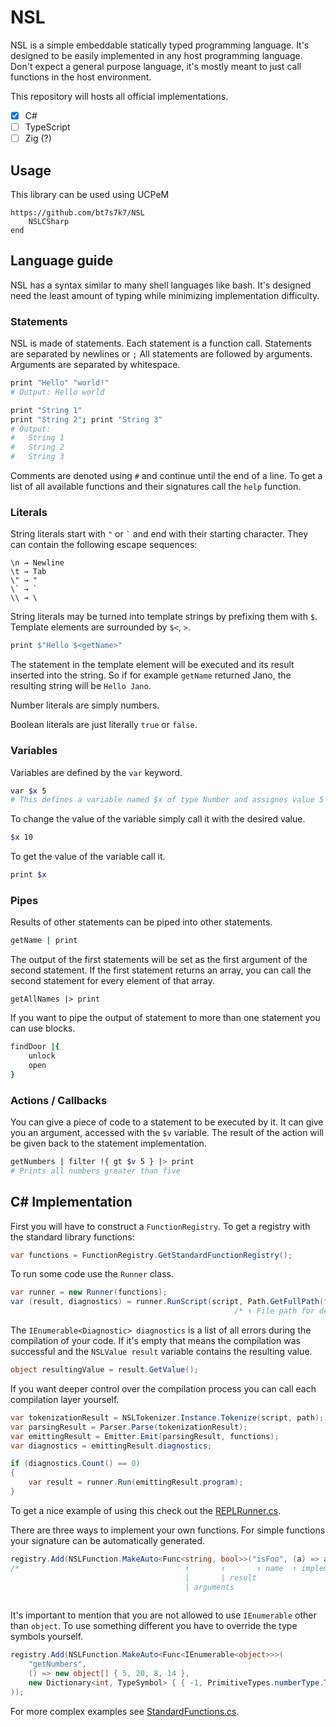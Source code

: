 # NSL
NSL is a simple embeddable statically typed programming language. It's designed to be easily implemented in any host programming language. Don't expect a general purpose language, it's mostly meant to just call functions in the host environment.

This repository will hosts all official implementations.
  - [x] C#
  - [ ] TypeScript
  - [ ] Zig (?)

## Usage

This library can be used using UCPeM
```
https://github.com/bt7s7k7/NSL
    NSLCSharp
end
```
## Language guide
NSL has a syntax similar to many shell languages like bash. It's designed need the least amount of typing while minimizing implementation difficulty.
### Statements
NSL is made of statements. Each statement is a function call. Statements are separated by newlines or `;` All statements are followed by arguments. Arguments are separated by whitespace.
```bash
print "Hello" "world!"
# Output: Hello world
```
```bash
print "String 1"
print "String 2"; print "String 3"
# Output: 
#   String 1
#   String 2
#   String 3

```
Comments are denoted using `#` and continue until the end of a line. 
To get a list of all available functions and their signatures call the `help` function.
### Literals
String literals start with `"` or `` ` `` and end with their starting character. They can contain the following escape sequences:
```
\n → Newline
\t → Tab
\" → "
\` → `
\\ → \
```
String literals may be turned into template strings by prefixing them with `$`. Template elements are surrounded by `$<`, `>`.
```bash
print $"Hello $<getName>"
```
The statement in the template element will be executed and its result inserted into the string. So if for example `getName` returned Jano, the resulting string will be `Hello Jano`.

Number literals are simply numbers. 

Boolean literals are just literally `true` or `false`.
### Variables
Variables are defined by the `var` keyword.
```bash
var $x 5
# This defines a variable named $x of type Number and assignes value 5 to it
```
To change the value of the variable simply call it with the desired value.
```bash
$x 10
```
To get the value of the variable call it.
```bash
print $x
```
### Pipes
Results of other statements can be piped into other statements.
```bash
getName | print
```
The output of the first statements will be set as the first argument of the second statement. If the first statement returns an array, you can call the second statement for every element of that array.
```
getAllNames |> print
```
If you want to pipe the output of statement to more than one statement you can use blocks.
```bash
findDoor |{
    unlock
    open
}
```
### Actions / Callbacks
You can give a piece of code to a statement to be executed by it. It can give you an argument, accessed with the `$v` variable. The result of the action will be given back to the statement implementation.
```bash
getNumbers | filter !{ gt $v 5 } |> print
# Prints all numbers greater than five
```
## C# Implementation
First you will have to construct a `FunctionRegistry`. To get a registry with the standard library functions:
```c#
var functions = FunctionRegistry.GetStandardFunctionRegistry();
```
To run some code use the `Runner` class.
```c#
var runner = new Runner(functions);
var (result, diagnostics) = runner.RunScript(script, Path.GetFullPath(file));
                                                  /* ↑ File path for debug output */
```
The `IEnumerable<Diagnostic> diagnostics` is a list of all errors during the compilation of your code. If it's empty that means the compilation was successful and the `NSLValue result` variable contains the resulting value.
```c#
object resultingValue = result.GetValue();
```
If you want deeper control over the compilation process you can call each compilation layer yourself.
```c#
var tokenizationResult = NSLTokenizer.Instance.Tokenize(script, path);
var parsingResult = Parser.Parse(tokenizationResult);
var emittingResult = Emitter.Emit(parsingResult, functions);
var diagnostics = emittingResult.diagnostics;

if (diagnostics.Count() == 0) 
{
    var result = runner.Run(emittingResult.program);
}
```
To get a nice example of using this check out the [REPLRunner.cs](./tests/NSLCSharp/REPLRunner.cs).

There are three ways to implement your own functions. For simple functions your signature can be automatically generated.

```c#
registry.Add(NSLFunction.MakeAuto<Func<string, bool>>("isFoo", (a) => a == "foo"));
/*                                     ↑       ↑       ↑ name  ↑ implementation
                                       |       | result
                                       | arguments
                                       
```
It's important to mention that you are not allowed to use `IEnumerable` other than `object`. To use something different you have to override the type symbols yourself.
```c#
registry.Add(NSLFunction.MakeAuto<Func<IEnumerable<object>>>(
    "getNumbers", 
    () => new object[] { 5, 20, 8, 14 }, 
    new Dictionary<int, TypeSymbol> { { -1, PrimitiveTypes.numberType.ToArray() } }
));
```
For more complex examples see [StandardFunctions.cs](./src/NSLCSharp/StandardFunctions.cs).
